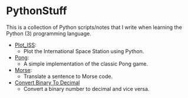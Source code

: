 # PythonStuff

This is a collection of Python scripts/notes that I write when learning the Python (3) programming language.

-  [Plot_ISS](./Plot_ISS/):
   -  Plot the International Space Station using Python.
-  [Pong](./Pong/):
   -  A simple implementation of the classic Pong game.
-  [Morse](./Morse/):
   -  Translate a sentence to Morse code.
-  [Convert Binary To Decimal](./Conver_Binary_To_Decimal/)
   -  Convert a binary number to decimal and vice versa.
